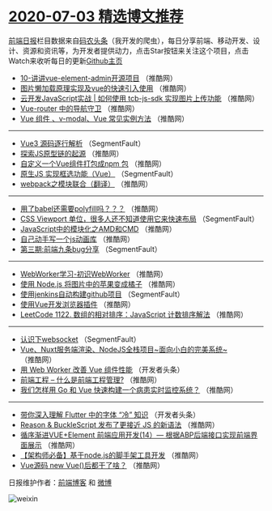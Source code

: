 # [2020-07-03 精选博文推荐](http://hao.caibaojian.com/date/2020/07/03)

[前端日报](http://caibaojian.com/c/news)栏目数据来自[码农头条](http://hao.caibaojian.com/)（我开发的爬虫），每日分享前端、移动开发、设计、资源和资讯等，为开发者提供动力，点击Star按钮来关注这个项目，点击Watch来收听每日的更新[Github主页](https://github.com/kujian/frontendDaily)
* [10-讲讲vue-element-admin开源项目](http://hao.caibaojian.com/144396.html) （推酷网）
* [图片懒加载原理实现及vue的快速引入使用](http://hao.caibaojian.com/144395.html) （推酷网）
* [云开发JavaScript实战 | 如何使用 tcb-js-sdk 实现图片上传功能](http://hao.caibaojian.com/144402.html) （推酷网）
* [Vue-router 中的导航守卫](http://hao.caibaojian.com/144384.html) （推酷网）
* [Vue 组件 、v-modal、Vue 常见实例方法](http://hao.caibaojian.com/144385.html) （推酷网）

***
* [Vue3 源码逐行解析](http://hao.caibaojian.com/144373.html) （SegmentFault）
* [探索JS原型链的起源](http://hao.caibaojian.com/144386.html) （推酷网）
* [自定义一个Vue组件打包成npm 包](http://hao.caibaojian.com/144397.html) （推酷网）
* [原生JS 实现框选功能（Vue）](http://hao.caibaojian.com/144374.html) （SegmentFault）
* [webpack之模块联合（翻译）](http://hao.caibaojian.com/144387.html) （推酷网）

***
* [用了babel还需要polyfill吗？？？](http://hao.caibaojian.com/144398.html) （推酷网）
* [CSS Viewport 单位，很多人还不知道使用它来快速布局](http://hao.caibaojian.com/144375.html) （SegmentFault）
* [JavaScript中的模块化之AMD和CMD](http://hao.caibaojian.com/144388.html) （推酷网）
* [自己动手写一个js动画库](http://hao.caibaojian.com/144399.html) （推酷网）
* [第三期:前端九条bug分享](http://hao.caibaojian.com/144376.html) （SegmentFault）

***
* [WebWorker学习-初识WebWorker](http://hao.caibaojian.com/144389.html) （推酷网）
* [使用 Node.js 将图片中的苹果变成橘子](http://hao.caibaojian.com/144400.html) （推酷网）
* [使用jenkins自动构建github项目](http://hao.caibaojian.com/144377.html) （SegmentFault）
* [使用Vue开发浏览器插件](http://hao.caibaojian.com/144390.html) （推酷网）
* [LeetCode 1122. 数组的相对排序：JavaScript 计数排序解法](http://hao.caibaojian.com/144401.html) （推酷网）

***
* [认识下websocket](http://hao.caibaojian.com/144378.html) （SegmentFault）
* [Vue、Nuxt服务端渲染、NodeJS全栈项目~面向小白的完美系统~](http://hao.caibaojian.com/144391.html) （推酷网）
* [用 Web Worker 改善 Vue 组件性能](http://hao.caibaojian.com/144379.html) （开发者头条）
* [前端工程 &#8211; 什么是前端工程管理?](http://hao.caibaojian.com/144392.html) （推酷网）
* [我们怎样用 Go 和 Vue 快速构建一个病患实时监控系统？](http://hao.caibaojian.com/144403.html) （推酷网）

***
* [带你深入理解 Flutter 中的字体 “冷” 知识](http://hao.caibaojian.com/144380.html) （开发者头条）
* [Reason &amp; BuckleScript 发布了更接近 JS 的新语法](http://hao.caibaojian.com/144393.html) （推酷网）
* [循序渐进VUE+Element 前端应用开发(14）&#8212; 根据ABP后端接口实现前端界面展示](http://hao.caibaojian.com/144404.html) （推酷网）
* [【架构师必备】基于node.js的脚手架工具开发](http://hao.caibaojian.com/144383.html) （推酷网）
* [Vue源码 new Vue()后都干了啥？](http://hao.caibaojian.com/144394.html) （推酷网）

日报维护作者：[前端博客](http://caibaojian.com/) 和 [微博](http://caibaojian.com/go/weibo)

![weixin](https://user-images.githubusercontent.com/3055447/38468989-651132ac-3b80-11e8-8e6b-15122322a9d7.png)